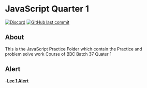 # JavaScript Quarter 1

[![Discord](https://img.shields.io/discord/987926559480512542?label=discord)](https://discord.gg/R2g75R52GX)
[![GitHub last commit](https://img.shields.io/github/last-commit/https://github.com/samiwadho/JavaScript?color=%23f54242)](https://github.com/samiwadho/JavaScript)

## About
This is the JavaScript Practice Folder which contain the Practice and problem solve work Course of  BBC Batch 37  Quater 1

## Alert
-**[Lec 1 Alert](https://github.com/samiwadho/JavaScript/blob/main/JavaScript%20Practice/Lec%201%20Alert.html)**
